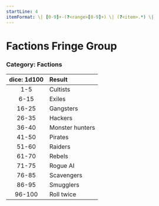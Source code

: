 ```yaml
---
startLine: 4
itemFormat: \| [0-9]+-(?<range>[0-9]+) \| (?<item>.*) \|
---
```

# Factions Fringe Group
### Category: Factions

| dice: 1d100 | Result |
|:----:|:-------|
| 1-5 | Cultists |
| 6-15 | Exiles |
| 16-25 | Gangsters |
| 26-35 | Hackers |
| 36-40 | Monster hunters |
| 41-50 | Pirates |
| 51-60 | Raiders |
| 61-70 | Rebels |
| 71-75 | Rogue AI |
| 76-85 | Scavengers |
| 86-95 | Smugglers |
| 96-100 | Roll twice |